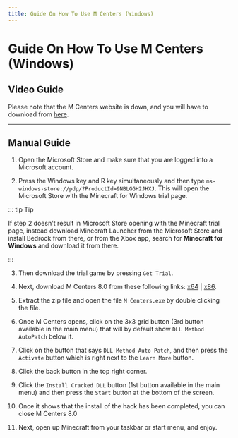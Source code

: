 ```yaml
---
title: Guide On How To Use M Centers (Windows)
---
```


# Guide On How To Use M Centers (Windows)

## Video Guide

<xgplayer url="https://dl.openm.tech/guides/mcenters8/arsfrtutorialmcenters8.mp4" />

Please note that the M Centers website is down, and you will have to download from [here](https://github.com/OpenM-Project/m-centers-archive).

---

## Manual Guide

1. Open the Microsoft Store and make sure that you are logged into a Microsoft account.

2. Press the Windows key and R key simultaneously and then type `ms-windows-store://pdp/?ProductId=9NBLGGH2JHXJ`. This will open the Microsoft Store with the Minecraft for Windows trial page.

::: tip Tip
<p>If step 2 doesn't result in Microsoft Store opening with the Minecraft trial page, instead download Minecraft Launcher from the Microsoft Store and install Bedrock from there, or from the Xbox app, search for <strong>Minecraft for Windows</strong> and download it from there.</p>
:::

3. Then download the trial game by pressing `Get Trial`.

4. Next, download M Centers 8.0 from these following links: [x64](https://github.com/OpenM-Project/m-centers-archive/raw/refs/tags/mcenters8013/M-Centers-8.0.1.3-x64.zip) | [x86](https://github.com/OpenM-Project/m-centers-archive/raw/refs/tags/mcenters8013/M-Centers-8.0.1.3-x86.zip).

5. Extract the zip file and open the file `M Centers.exe` by double clicking the file.

6. Once M Centers opens, click on the 3x3 grid button (3rd button available in the main menu) that will by default show `DLL Method AutoPatch` below it.

7. Click on the button that says `DLL Method Auto Patch`, and then press the `Activate` button which is right next to the `Learn More` button.

8. Click the back button in the top right corner.

9. Click the `Install Cracked DLL` button (1st button available in the main menu) and then press the `Start` button at the bottom of the screen.

10. Once it shows that the install of the hack has been completed, you can close M Centers 8.0

11. Next, open up Minecraft from your taskbar or start menu, and enjoy.